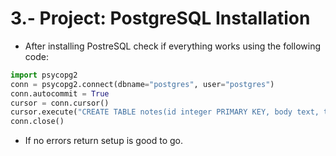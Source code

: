 # 3.- Project: PostgreSQL Installation

* After installing PostreSQL check if everything works using the following code:

```python
import psycopg2
conn = psycopg2.connect(dbname="postgres", user="postgres")
conn.autocommit = True
cursor = conn.cursor()
cursor.execute("CREATE TABLE notes(id integer PRIMARY KEY, body text, title text)")
conn.close()
```

* If no errors return setup is good to go.
